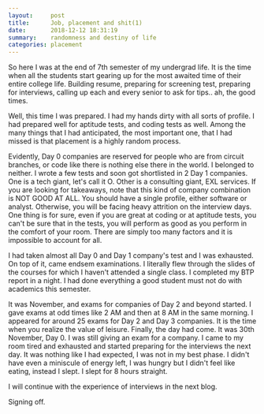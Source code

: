 ```yaml
---
layout:     post
title:      Job, placement and shit(1)
date:       2018-12-12 18:31:19
summary:    randomness and destiny of life
categories: placement
---
```


So here I was at the end of 7th semester of my undergrad life. It is the time when all the students start gearing up for the most awaited time of their entire college life. Building resume, preparing for screening test, preparing for interviews, calling up each and every senior to ask for tips.. ah, the good times.

Well, this time I was prepared. I had my hands dirty with all sorts of profile. I had prepared well for aptitude tests, and coding tests as well. Among the many things that I had anticipated, the most important one, that I had missed is that placement is a highly random process.

Evidently, Day 0 companies are reserved for people who are from circuit branches, or code like there is nothing else there in the world. I belonged to neither. I wrote a few tests and soon got shortlisted in 2 Day 1 companies. One is a tech giant, let's call it O. Other is a consulting giant, EXL services. If you are looking for takeaways, note that this kind of company combination is NOT GOOD AT ALL. You should have a single profile, either software or analyst. Otherwise, you will be facing heavy attrition on the interview days. One thing is for sure, even if you are great at coding or at aptitude tests, you can't be sure that in the tests, you will perform as good as you perform in the comfort of your room. There are simply too many factors and it is impossible to account for all.

I had taken almost all Day 0 and Day 1 company's test and I was exhausted. On top of it, came endsem examinations. I literally flew through the slides of the courses for which I haven't attended a single class. I completed my BTP report in a night. I had done everything a good student must not do with academics this semester.

It was November, and exams for companies of Day 2 and beyond started. I gave exams at odd times like 2 AM and then at 8 AM in the same morning. I appeared for around 25 exams for Day 2 and Day 3 companies. It is the time when you realize the value of leisure.
Finally, the day had come. It was 30th November, Day 0. I was still giving an exam for a company. I came to my room tired and exhausted and started preparing for the interviews the next day. It was nothing like I had expected, I was not in my best phase. I didn't have even a miniscule of energy left, I was hungry but I didn't feel like eating, instead I slept. I slept for 8 hours straight.

I will continue with the experience of interviews in the next blog.

Signing off.
